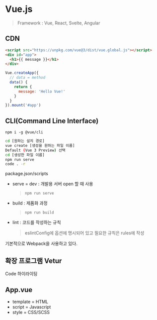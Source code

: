 # Vue.js

> Framework : Vue, React, Svelte, Angular

## CDN

```HTML
<script src="https://unpkg.com/vue@3/dist/vue.global.js"></script>
<div id="app">
  <h1>{{ message }}</h1>
</div>
```
```Javascript
Vue.createApp({
  // data = method
  data() { 
    return {
      message: 'Hello Vue!'
    }
  }
}).mount('#app')
```

## CLI(Command Line Interface)

```npm i -g @vue/cli```

```bash
cd [원하는 설치 경로]
vue create [생성을 원하는 파일 이름]
Default (Vue 3 Preview) 선택
cd [생성한 파일 이름]
npm run serve
code . -r
```

package.json/scripts
- serve = dev : 개발용 서버 open 할 때 사용
  > ```npm run serve```
- build : 제품화 과정
  > ```npm run build```
- lint : 코드를 작성하는 규칙
  > eslintConfig에 옵션에 명시되어 있고 필요한 규칙은 rules에 작성

기본적으로 Webpack을 사용하고 있다.

## 확장 프로그램 Vetur

Code 하이라이팅

## App.vue

- template = HTML
- script = Javascript
- style = CSS/SCSS
